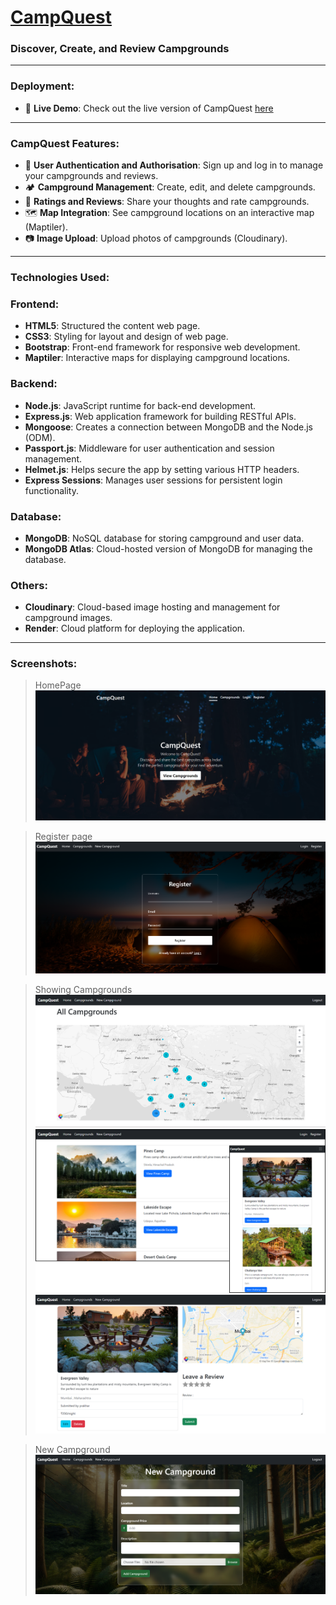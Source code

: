<h1><a href="https://github.com/PrakharAgarwal135/CampQuest?tab=readme-ov-file#">CampQuest</a></h1>
<h3>Discover, Create, and Review Campgrounds</h3>

---

<h3>Deployment:</h3>

- 🚀 **Live Demo**: Check out the live version of CampQuest <a href="https://campquest-c1yx.onrender.com/">here</a>

---

<h3>CampQuest Features:</h3>

- 🔑 **User Authentication and Authorisation**: Sign up and log in to manage your campgrounds and reviews.
- 🏕  **Campground Management**: Create, edit, and delete campgrounds.
- 🌟 **Ratings and Reviews**: Share your thoughts and rate campgrounds.
- 🗺️ **Map Integration**: See campground locations on an interactive map (Maptiler).
- 📷 **Image Upload**: Upload photos of campgrounds (Cloudinary).

---

<h3>Technologies Used:</h3>

### Frontend:
-  **HTML5**: Structured the content web page.
-  **CSS3**: Styling for layout and design of web page.
-  **Bootstrap**: Front-end framework for responsive web development.
-  **Maptiler**: Interactive maps for displaying campground locations.

### Backend:
-  **Node.js**: JavaScript runtime for back-end development.
-  **Express.js**: Web application framework for building RESTful APIs.
-  **Mongoose**: Creates a connection between MongoDB and the Node.js (ODM).
-  **Passport.js**: Middleware for user authentication and session management.
-  **Helmet.js**: Helps secure the app by setting various HTTP headers.
-  **Express Sessions**: Manages user sessions for persistent login functionality.

### Database:
-  **MongoDB**: NoSQL database for storing campground and user data.
-  **MongoDB Atlas**: Cloud-hosted version of MongoDB for managing the database.

### Others:
-  **Cloudinary**: Cloud-based image hosting and management for campground images.
-  **Render**: Cloud platform for deploying the application.

---

<h3>Screenshots:</h3>

>HomePage
![home](https://github.com/PrakharAgarwal135/CampQuest/blob/main/public/images/readme%20ss/home.png)

>Register page
![register](https://github.com/PrakharAgarwal135/CampQuest/blob/main/public/images/readme%20ss/register.png)

>Showing Campgrounds
![show](https://github.com/PrakharAgarwal135/CampQuest/blob/main/public/images/readme%20ss/main%20map.png)
![show](https://github.com/PrakharAgarwal135/CampQuest/blob/main/public/images/readme%20ss/all%20camps2.png)
![show](https://github.com/PrakharAgarwal135/CampQuest/blob/main/public/images/readme%20ss/single%20camp.png)

>New Campground
![new](https://github.com/PrakharAgarwal135/CampQuest/blob/main/public/images/readme%20ss/new%20camp.png)

